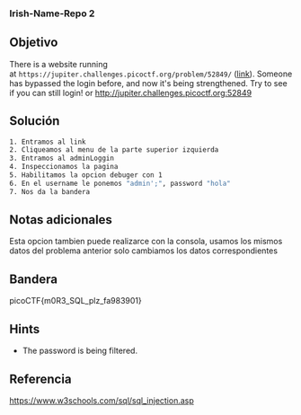 ### Irish-Name-Repo 2
## Objetivo

There is a website running at `https://jupiter.challenges.picoctf.org/problem/52849/` ([link](https://jupiter.challenges.picoctf.org/problem/52849/)). Someone has bypassed the login before, and now it's being strengthened. Try to see if you can still login! or http://jupiter.challenges.picoctf.org:52849
## Solución
```bash
1. Entramos al link
2. Cliqueamos al menu de la parte superior izquierda
3. Entramos al adminLoggin
4. Inspeccionamos la pagina
5. Habilitamos la opcion debuger con 1
6. En el username le ponemos "admin';", password "hola"
7. Nos da la bandera
```
## Notas adicionales

Esta opcion tambien puede realizarce con la consola, usamos los mismos datos del problema anterior solo cambiamos los datos correspondientes
## Bandera

picoCTF{m0R3_SQL_plz_fa983901}
## Hints

- The password is being filtered.

## Referencia

https://www.w3schools.com/sql/sql_injection.asp